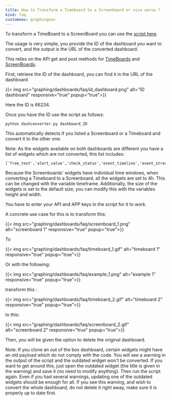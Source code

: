 ```yaml
---
title: How to Transform a Timeboard to a Screenboard or vice versa ?
kind: faq
customnav: graphingnav
---
```


To transform a TimeBoard to a ScreenBoard you can use the [script here](https://github.com/DataDog/Miscellany/blob/master/dashconverter.py).

The usage is very simple, you provide the ID of the dashboard you want to convert, and the output is the URL of the converted dashboard.

This relies on the API get and post methods for [TimeBoards](/api/#timeboards) and [ScreenBoards](/api/#screenboards). 

First, retrieve the ID of the dashboard, you can find it in the URL of the dashboard

{{< img src="graphing/dashboards/faq/id_dashboard.png" alt="ID dashboard" responsive="true" popup="true">}}

Here the ID is 66234.

Once you have the ID use the script as follows:

```
python dashconverter.py dashboard_ID 
```

This automatically detects if you listed a Screenboard or a Timeboard and convert it to the other one.

Note: As the widgets available on both dashboards are different you have a list of widgets which are not converted, this list includes:

```
['free_text','alert_value','check_status','event_timeline','event_stream','image','note','alert_graph','iframe']
```

Because the Screenboards' widgets have individual time windows, when converting a Timeboard to a Screenboard, all the widgets are set to 4h. This can be changed with the variable timeframe. Additionally, the size of the widgets is set to the default size, you can modify this with the variables height and width.

You have to enter your API and APP keys in the script for it to work.

A concrete use case for this is to transform this:

{{< img src="graphing/dashboards/faq/screenboard_1.png" alt="screenboard 1" responsive="true" popup="true">}}
 
To

{{< img src="graphing/dashboards/faq/timeboard_1.gif" alt="timeboard 1" responsive="true" popup="true">}}

Or with the following:

{{< img src="graphing/dashboards/faq/example_1.png" alt="example 1" responsive="true" popup="true">}}

transform this :

{{< img src="graphing/dashboards/faq/timeboard_2.gif" alt="timeboard 2" responsive="true" popup="true">}}

to this:

{{< img src="graphing/dashboards/faq/screenboard_2.gif" alt="screenboard 2" responsive="true" popup="true">}}

Then, you will be given the option to delete the original dashboard.

Note: If you clone an out of the box dashboard, certain widgets might have an old payload which do not comply with the code. You will see a warning in the output of the script and the outdated widget won't be converted.
If you want to get around this, just open the outdated widget (the title is given in the warning) and save it (no need to modify anything).
Then run the script again. Even if you had several warnings, updating one of the outdated widgets should be enough for all.
If you see this warning, and wish to convert the whole dashboard, do not delete it right away, make sure it is properly up to date first.